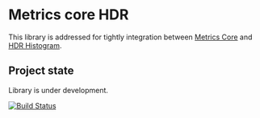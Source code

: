 # Metrics core HDR
This library is addressed for tightly integration between [Metrics Core](https://dropwizard.github.io/metrics/3.1.0/manual/core/) and [HDR Histogram](https://github.com/HdrHistogram/HdrHistogram).

## Project state
Library is under development.

[![Build Status](https://travis-ci.org/vladimir-bukhtoyarov/metrics-core-hdr.svg?branch=master)](https://travis-ci.org/vladimir-bukhtoyarov/metrics-core-hdr)